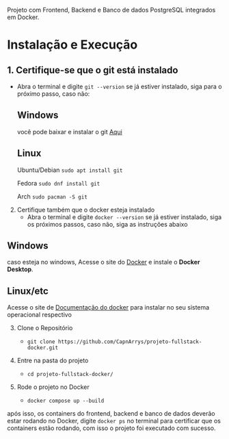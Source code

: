 Projeto com Frontend, Backend e Banco de dados PostgreSQL integrados em Docker.

# Instalação e Execução

## 1. Certifique-se que o git está instalado
- Abra o terminal e digite `git --version`
   se já estiver instalado, siga para o próximo passo, caso não:
  ## Windows
  você pode baixar e instalar o git [Aqui](https://git-scm.com/downloads/win)
  ## Linux
  Ubuntu/Debian
  `sudo apt install git`

  Fedora
  `sudo dnf install git`

  Arch
  `sudo pacman -S git`


2. Certifique também que o docker esteja instalado
     - Abra o terminal e digite `docker --version`
   se já estiver instalado, siga os próximos passos, caso não, siga as instruções abaixo
## Windows
caso esteja no windows, Acesse o site do [Docker](https://www.docker.com/get-started/) e instale o **Docker Desktop**.

## Linux/etc
Acesse o site de [Documentação do docker](https://docs.docker.com/engine/install/) para instalar no seu sistema operacional respectivo

3. Clone o Repositório
     - `git clone https://github.com/CapnArrys/projeto-fullstack-docker.git`

4. Entre na pasta do projeto
     - `cd projeto-fullstack-docker/`

5. Rode o projeto no Docker
     - `docker compose up --build`

após isso, os containers do frontend, backend e banco de dados deverão estar rodando no Docker, digite `docker ps` no terminal para certificar que os containers estão rodando, com isso o projeto foi executado com sucesso.
